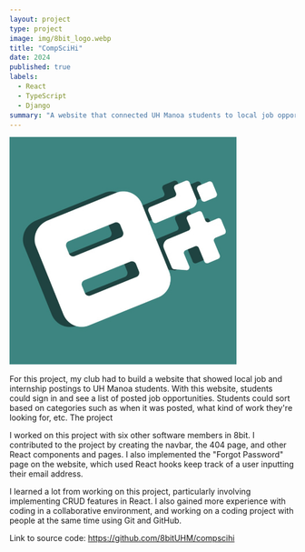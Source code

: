 ```yaml
---
layout: project
type: project
image: img/8bit_logo.webp
title: "CompSciHi"
date: 2024
published: true
labels:
  - React
  - TypeScript
  - Django
summary: "A website that connected UH Manoa students to local job opportunities."
---
```


<img width="400px" src="../img/8bit_logo.webp" alt="8bit's logo">
<br>

For this project, my club had to build a website that showed local job and internship postings to UH Manoa students. With this website, students could sign in and see a list of posted job opportunities. Students could sort based on categories such as when it was posted, what kind of work they're looking for, etc. The project 

I worked on this project with six other software members in 8bit. I contributed to the project by creating the navbar, the 404 page, and other React components and pages. I also implemented the "Forgot Password" page on the website, which used React hooks keep track of a user inputting their email address.

I learned a lot from working on this project, particularly involving implementing CRUD features in React. I also gained more experience with coding in a collaborative environment, and working on a coding project with people at the same time using Git and GitHub. 

Link to source code: <a href="https://github.com/8bitUHM/compscihi">https://github.com/8bitUHM/compscihi</a>
